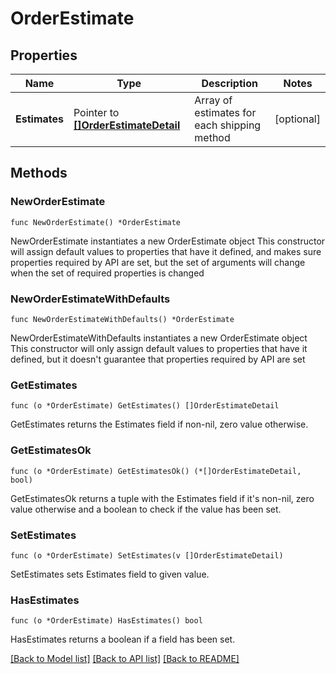 # OrderEstimate

## Properties

Name | Type | Description | Notes
------------ | ------------- | ------------- | -------------
**Estimates** | Pointer to [**[]OrderEstimateDetail**](OrderEstimateDetail.md) | Array of estimates for each shipping method | [optional] 

## Methods

### NewOrderEstimate

`func NewOrderEstimate() *OrderEstimate`

NewOrderEstimate instantiates a new OrderEstimate object
This constructor will assign default values to properties that have it defined,
and makes sure properties required by API are set, but the set of arguments
will change when the set of required properties is changed

### NewOrderEstimateWithDefaults

`func NewOrderEstimateWithDefaults() *OrderEstimate`

NewOrderEstimateWithDefaults instantiates a new OrderEstimate object
This constructor will only assign default values to properties that have it defined,
but it doesn't guarantee that properties required by API are set

### GetEstimates

`func (o *OrderEstimate) GetEstimates() []OrderEstimateDetail`

GetEstimates returns the Estimates field if non-nil, zero value otherwise.

### GetEstimatesOk

`func (o *OrderEstimate) GetEstimatesOk() (*[]OrderEstimateDetail, bool)`

GetEstimatesOk returns a tuple with the Estimates field if it's non-nil, zero value otherwise
and a boolean to check if the value has been set.

### SetEstimates

`func (o *OrderEstimate) SetEstimates(v []OrderEstimateDetail)`

SetEstimates sets Estimates field to given value.

### HasEstimates

`func (o *OrderEstimate) HasEstimates() bool`

HasEstimates returns a boolean if a field has been set.


[[Back to Model list]](../README.md#documentation-for-models) [[Back to API list]](../README.md#documentation-for-api-endpoints) [[Back to README]](../README.md)


